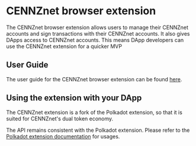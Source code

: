 # CENNZnet browser extension

The CENNZnet browser extension allows users to manage their CENNZnet accounts and sign transactions with their CENNZnet accounts. It also gives DApps access to CENNZnet accounts. This means DApp developers can use the CENNZnet extension for a quicker MVP


## User Guide
The user guide for the CENNZnet browser extension can be found [here](https://medium.com/centrality/cennznet-browser-extension-user-guide-8f4d924a9f12).

## Using the extension with your DApp
The CENNZnet extension is a fork of the Polkadot extension, so that it is suited for CENNZnet's dual token economy. 

The API remains consistent with the Polkadot extension. Please refer to the [Polkadot extension documentation](https://polkadot.js.org/docs/extension/) for usages.
